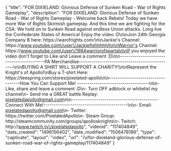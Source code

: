 {
    "title": "FOR DIXIELAND: Glorious Defense of Sunken Road - War of Rights Gameplay",
    "description": "FOR DIXIELAND: Glorious Defense of Sunken Road - War of Rights Gameplay - Welcome back Rebels!  Today we have more War of Rights Skirmish gameplay.  And this time we are fighting for the CSA.  We hold on to Sunken Road against endless Union attacks.  Long live the Confederate States of America!  Enjoy the video :D\n\nJoin 24th Georgia Company B here: https:\/\/warofrights.com\/\n\nJackie's Channel: https:\/\/www.youtube.com\/user\/Jackiefishhhhhh\n\nWarrior's Channel: https:\/\/www.youtube.com\/user\/1984warriorofsparta\n\nIf you enjoyed the video don't forget to Like and Leave a comment :D\n\n-----------------------------------------PA Merchandise----------------------------------------------\n\nBUYING A SHIRT WILL SUPPORT A CHARITY!\n\nRepresent the Knight's of Apollo!\nBuy a T-shirt Here: https:\/\/teespring.com\/stores\/pixelated-apollo\n\n----------------------------------How You Can Support Me! -----------------------------------\n\n- Like, share and leave a comment :D\n- Turn OFF adblock or whitelist my channel\n- Send me a GREAT battle Replay: pixelatedapollo@gmail.com\n\n------------------------------------------Connect With Me!-----------------------------------------\n\n- Email: pixelatedapollo@gmail.com\n- Twitter: https:\/\/twitter.com\/PixelatedApollo\n- Steam Group:  http:\/\/steamcommunity.com\/groups\/apollosknights\n- Twitch: http:\/\/www.twitch.tv\/pixelatedapollo",
    "videoid": "117404849",
    "date_created": "1496156402",
    "date_modified": "1506478186",
    "type": "captivate",
    "layout": "video",
    "url": "\/v\/for-dixieland-glorious-defense-of-sunken-road-war-of-rights-gameplay\/117404849"
}
